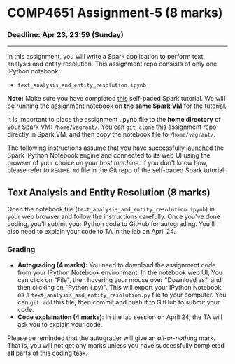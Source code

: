 # COMP4651 Assignment-5 (8 marks)

### Deadline: Apr 23, 23:59 (Sunday)
---

In this assignment, you will write a Spark application to perform text analysis and entity resolution. This assignment repo consists of only one IPython notebook:

* `text_analysis_and_entity_resolution.ipynb`

**Note:** Make sure you have completed [this](https://course.cse.ust.hk/comp4651/assignments.html) self-paced Spark tutorial. We will be running the assignment notebook on **the same Spark VM** for the tutorial.

It is important to place the assignment .ipynb file to the **home directory** of your Spark VM: `/home/vagrant/`. You can `git clone` this assignment repo directly in Spark VM, and then copy the notebook file to `/home/vagrant/`.

The following instructions assume that you have successfully launched the Spark IPython Notebook engine and connected to its web UI using the browser of your choice on your *host machine*. If you don't know how, please refer to `README.md` file in the Git repo of the self-paced Spark tutorial.

## Text Analysis and Entity Resolution (**8 marks**)
Open the notebook file (`text_analysis_and_entity_resolution.ipynb`) in your web browser and follow the instructions carefully. Once you've done coding, you'll submit your Python code to GitHub for autograding. You'll also need to explain your code to TA in the lab on April 24.

### Grading
* **Autograding (4 marks)**: You need to download the assignment code from your IPython Notebook environment. In the notebook web UI, You can click on "File", then hovering your mouse over "Download as", and then clicking on "Python (.py)". This will export your IPython Notebook as a `text_analysis_and_entity_resolution.py` file to your computer. You can `git add` this file, then commit and push it to GitHub to submit your code.
* **Code explaination (4 marks)**: In the lab session on April 24, the TA will ask you to explain your code.

Please be reminded that the autograder will give an *all-or-nothing* mark. That is, you will not get any marks unless you have successfully completed **all** parts of this coding task.
